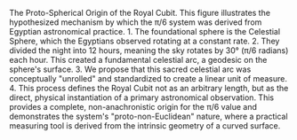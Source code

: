 The Proto-Spherical Origin of the Royal Cubit. This figure illustrates the hypothesized mechanism by which the π/6 system was derived from Egyptian astronomical practice. 1. The foundational sphere is the Celestial Sphere, which the Egyptians observed rotating at a constant rate. 2. They divided the night into 12 hours, meaning the sky rotates by 30° (π/6 radians) each hour. This created a fundamental celestial arc, a geodesic on the sphere's surface. 3. We propose that this sacred celestial arc was conceptually "unrolled" and standardized to create a linear unit of measure. 4. This process defines the Royal Cubit not as an arbitrary length, but as the direct, physical instantiation of a primary astronomical observation. This provides a complete, non-anachronistic origin for the π/6 value and demonstrates the system's "proto-non-Euclidean" nature, where a practical measuring tool is derived from the intrinsic geometry of a curved surface.